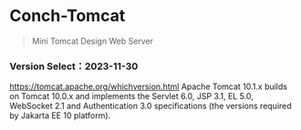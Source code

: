 # Conch-Tomcat

> Mini Tomcat
> Design Web Server

### Version Select：2023-11-30
https://tomcat.apache.org/whichversion.html
Apache Tomcat 10.1.x builds on Tomcat 10.0.x and implements the Servlet 6.0, JSP 3.1, EL 5.0, WebSocket 2.1 and Authentication 3.0 specifications (the versions required by Jakarta EE 10 platform).